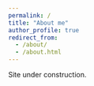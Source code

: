 ```yaml
---
permalink: /
title: "About me"
author_profile: true
redirect_from: 
  - /about/
  - /about.html
---
```


Site under construction.